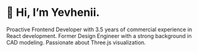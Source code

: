 # 👋 Hi, I’m Yevhenii.

Proactive Frontend Developer with 3.5 years of commercial experience in React development.
Former Design Engineer with a strong background in CAD modeling.
Passionate about Three.js visualization.
